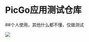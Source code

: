 # PicGo应用测试仓库

##个人使用，其他什么都不懂，仅做测试

![](https://cdn.jsdelivr.net/gh/chaizia/mypic/img20210111183555.jpg)
